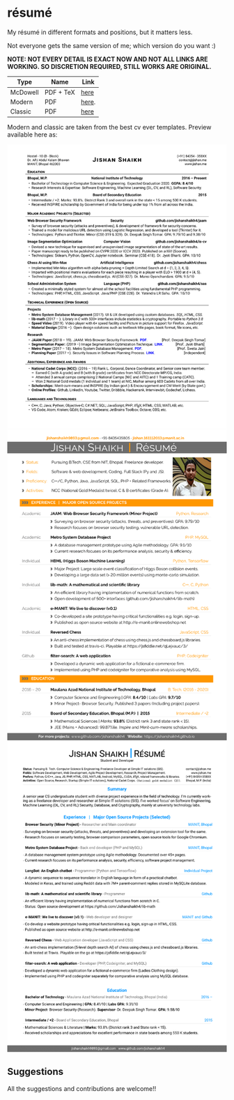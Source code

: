 # résumé
My résumé in different formats and positions, but it matters less.

Not everyone gets the same version of me; which version do you want :)

**NOTE: NOT EVERY DETAIL IS EXACT NOW AND NOT ALL LINKS ARE WORKING. SO DISCRETION REQUIRED, STILL WORKS ARE ORIGINAL.**

Type | Name | Link | 
-----|------|------|
McDowell | PDF + TeX | [here](https://github.com/jishanshaikh4/resume/blob/master/McDowell-CV/main.pdf) | 
Modern | PDF | [here](https://www.github.com/jishanshaikh4/resume/blob/master/main.pdf). 
Classic | PDF | [here](https://github.com/jishanshaikh4/resume/blob/master/classic/main.pdf)

Modern and classic are taken from the best cv ever templates.
Preview available here as:

![](https://github.com/jishanshaikh4/resume/blob/master/main-1.png)
![](https://github.com/jishanshaikh4/resume/blob/master/main-modern.png)
![](https://github.com/jishanshaikh4/resume/blob/master/main-classsic.png)


## Suggestions

All the suggestions and contributions are welcome!!
